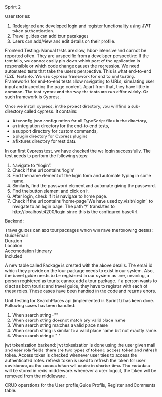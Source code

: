 Sprint 2

User stories:
1. Redesigned and developed login and register functionality using JWT token authentication.
2. Travel guides can add tour pacakages
3. Users can add/view and edit details on their profile.


Frontend Testing:
Manual tests are slow, labor-intensive and cannot be repeated often. They are unspecific from a developer perspective: If the test fails, we cannot easily pin down which part of the application is responsible or which code change causes the regression.
We need automated tests that take the user’s perspective. This is what end-to-end (E2E) tests do. We use cypress framework for end to end testing.
Frameworks for end-to-end tests allow navigating to URLs, simulating user input and inspecting the page content. Apart from that, they have little in common. The test syntax and the way the tests are run differ widely. On such framework is Cypress.

Once we install cypress, in the project directory, you will find a sub-directory called cypress. It contains:
* A tsconfig.json configuration for all TypeScript files in the directory,
* an integration directory for the end-to-end tests,
* a support directory for custom commands,
* a plugin directory for Cypress plugins,
* a fixtures directory for test data.


In our first Cypress test, we have checked the we login successfully. The test needs to perform the following steps:
1. Navigate to “/login”.
2. Check if the url contains ‘login’.
3. Find the name element of the login form and automate typing in some name.
4. Similarly, find the password element and automate giving the password.
5. Find the button element and click on it.
6. After login, check if it is navigate to home page.
7. Check if the url contains ‘home-page’
We have used cy.visit(‘/login’) to navigate to an login page. The path “/” translates to http://localhost:4200/login since this is the configured baseUrl.

Backend:

Travel guides can add tour packages which will have the following details:
GuideEmail   
Duration     
Location     
Accomodation
Itinerary    
Included
    
A new table called Package is created with the above details. The email id which they provide on the tour package needs to exist in our system. Also,
the travel guide needs to be registered in our system as one, meaning, a person registered as tourist cannot add a tour package. If a person wants to d
act as both tourist and travel guide, they have to register with each of these roles. These cases have been handled in the code and returns errors.

Unit Testing for SearchPlaces api (implemented in Sprint 1) has been done. Following cases has been handled:
1. When search string=""
2. When search string doesnot match any valid place name
3. When search string matches a valid place name
4. When search string is similar to a valid place name but not exactly same.
5. When search string= " "

jwt tokenization backend:
jwt tokenization is done using the user given mail and user role fields. there are two types of tokens: 
access token and refresh token. Access token is checked whenever user tries to access the authenticated rotes.
refresh token is used to refresh the token for user covinience, as the access token will expire in shorter time. 
The metadata will be stored in redis middleware. whenever a user logout, the token will be removed from the middleware .


CRUD operations for the User profile,Guide Profile, Register and Comments table.

